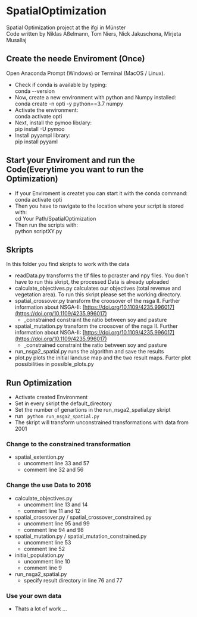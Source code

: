 # SpatialOptimization
Spatial  Optimization project at the ifgi in Münster <br/>
Code written by Niklas Aßelmann, Tom Niers, Nick Jakuschona, Mirjeta Musallaj

## Create the neede Enviroment (Once)
Open Anaconda Prompt (Windows) or Terminal (MacOS / Linux). <br/>
- Check if conda is available by typing: <br/>
conda --version 
- Now, create a new environment with python and Numpy installed: <br/>
conda create -n opti -y python==3.7 numpy 
- Activate the environment: <br/>
conda activate opti 
- Next, install the pymoo libr/ary: <br/>
pip install -U pymoo 
- Install pyyampl library: <br/>
pip install pyyaml

## Start your Enviroment and run the Code(Everytime you want to run the Optimization)
- If your Enviroment is createt you can start it with the conda command: <br/>
conda activate opti
- Then you have to navigate to the location where your script is stored with: <br/>
cd Your Path/SpatialOptimization
- Then run the scripts with: <br/>
python scriptXY.py


## Skripts
In this folder you find skripts to work with the data
- readData.py transforms the tif files to pcraster and npy files. You don`t have to run this skript, the processed Data is already uploaded
- calculate_objectives.py calculates our objectives (total revenue and vegetation area). To run this skript please set the working directory.
- spatial_crossover.py transform the croosover of the nsga II. Further information about NSGA-II: [https://doi.org/10.1109/4235.996017](https://doi.org/10.1109/4235.996017)
    - _constrained constraint the ratio between soy and pasture
- spatial_mutation.py transform the croosover of the nsga II. Further information about NSGA-II: [https://doi.org/10.1109/4235.996017](https://doi.org/10.1109/4235.996017)
    - _constrained constraint the ratio between soy and pasture
- run_nsga2_spatial.py runs the algorithm and save the results
- plot.py plots the initial landuse map and the two result maps. Furter plot possibilities in possible_plots.py

## Run Optimization
- Activate created Environment
- Set in every skript the default_directory
- Set the number of genartions in the run_nsga2_spatial.py skript
- run ``` python run_nsga2_spatial.py```
- The skript will transform unconstrained transformations with data from 2001

### Change to the constrained transformation
- spatial_extention.py
    - uncomment line 33 and 57
    - comment line 32 and 56

### Change the use Data to 2016
- calculate_objectives.py
    - uncomment line 13 and 14
    - comment line 11 and 12
- spatial_crossover.py / spatial_crossover_constrained.py
    - uncomment line 95 and 99
    - comment line 94 and 98
- spatial_mutation.py / spatial_mutation_constrained.py
    - uncomment line 53
    - comment line 52
- initial_population.py
    - uncomment line 10
    - comment line 9
- run_nsga2_spatial.py
    - specify result directory in line 76 and 77


### Use your own data
-  Thats a lot of work ...

